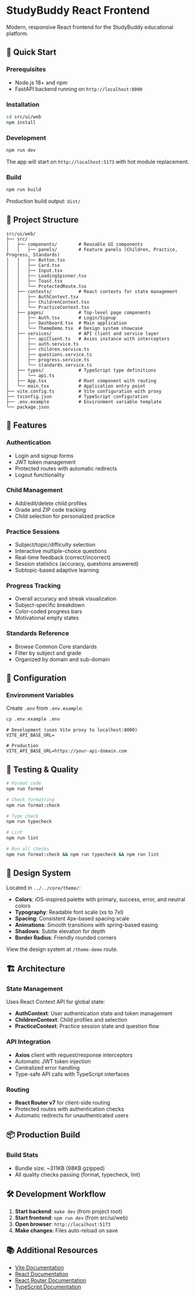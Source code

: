 # StudyBuddy React Frontend

Modern, responsive React frontend for the StudyBuddy educational platform.

## 🚀 Quick Start

### Prerequisites
- Node.js 18+ and npm
- FastAPI backend running on `http://localhost:8000`

### Installation

```bash
cd src/ui/web
npm install
```

### Development

```bash
npm run dev
```

The app will start on `http://localhost:5173` with hot module replacement.

### Build

```bash
npm run build
```

Production build output: `dist/`

## 📁 Project Structure

```
src/ui/web/
├── src/
│   ├── components/        # Reusable UI components
│   │   ├── panels/        # Feature panels (Children, Practice, Progress, Standards)
│   │   ├── Button.tsx
│   │   ├── Card.tsx
│   │   ├── Input.tsx
│   │   ├── LoadingSpinner.tsx
│   │   ├── Toast.tsx
│   │   └── ProtectedRoute.tsx
│   ├── contexts/          # React contexts for state management
│   │   ├── AuthContext.tsx
│   │   ├── ChildrenContext.tsx
│   │   └── PracticeContext.tsx
│   ├── pages/             # Top-level page components
│   │   ├── Auth.tsx       # Login/Signup
│   │   ├── Dashboard.tsx  # Main application
│   │   └── ThemeDemo.tsx  # Design system showcase
│   ├── services/          # API client and service layer
│   │   ├── apiClient.ts   # Axios instance with interceptors
│   │   ├── auth.service.ts
│   │   ├── children.service.ts
│   │   ├── questions.service.ts
│   │   ├── progress.service.ts
│   │   └── standards.service.ts
│   ├── types/             # TypeScript type definitions
│   │   └── api.ts
│   ├── App.tsx            # Root component with routing
│   └── main.tsx           # Application entry point
├── vite.config.ts         # Vite configuration with proxy
├── tsconfig.json          # TypeScript configuration
├── .env.example           # Environment variable template
└── package.json
```

## 🎨 Features

### Authentication
- Login and signup forms
- JWT token management
- Protected routes with automatic redirects
- Logout functionality

### Child Management
- Add/edit/delete child profiles
- Grade and ZIP code tracking
- Child selection for personalized practice

### Practice Sessions
- Subject/topic/difficulty selection
- Interactive multiple-choice questions
- Real-time feedback (correct/incorrect)
- Session statistics (accuracy, questions answered)
- Subtopic-based adaptive learning

### Progress Tracking
- Overall accuracy and streak visualization
- Subject-specific breakdown
- Color-coded progress bars
- Motivational empty states

### Standards Reference
- Browse Common Core standards
- Filter by subject and grade
- Organized by domain and sub-domain

## 🔧 Configuration

### Environment Variables

Create `.env` from `.env.example`:

```bash
cp .env.example .env
```

```env
# Development (uses Vite proxy to localhost:8000)
VITE_API_BASE_URL=

# Production
VITE_API_BASE_URL=https://your-api-domain.com
```

## 🧪 Testing & Quality

```bash
# Format code
npm run format

# Check formatting
npm run format:check

# Type check
npm run typecheck

# Lint
npm run lint

# Run all checks
npm run format:check && npm run typecheck && npm run lint
```

## 🎨 Design System

Located in `../../core/theme/`:

- **Colors**: iOS-inspired palette with primary, success, error, and neutral colors
- **Typography**: Readable font scale (xs to 7xl)
- **Spacing**: Consistent 4px-based spacing scale
- **Animations**: Smooth transitions with spring-based easing
- **Shadows**: Subtle elevation for depth
- **Border Radius**: Friendly rounded corners

View the design system at `/theme-demo` route.

## 🏗️ Architecture

### State Management
Uses React Context API for global state:
- **AuthContext**: User authentication state and token management
- **ChildrenContext**: Child profiles and selection
- **PracticeContext**: Practice session state and question flow

### API Integration
- **Axios** client with request/response interceptors
- Automatic JWT token injection
- Centralized error handling
- Type-safe API calls with TypeScript interfaces

### Routing
- **React Router v7** for client-side routing
- Protected routes with authentication checks
- Automatic redirects for unauthenticated users

## 📦 Production Build

### Build Stats
- Bundle size: ~311KB (98KB gzipped)
- All quality checks passing (format, typecheck, lint)

## 🛠️ Development Workflow

1. **Start backend**: `make dev` (from project root)
2. **Start frontend**: `npm run dev` (from src/ui/web)
3. **Open browser**: `http://localhost:5173`
4. **Make changes**: Files auto-reload on save

## 📚 Additional Resources

- [Vite Documentation](https://vitejs.dev/)
- [React Documentation](https://react.dev/)
- [React Router Documentation](https://reactrouter.com/)
- [TypeScript Documentation](https://www.typescriptlang.org/)
